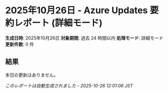 # 2025年10月26日 - Azure Updates 要約レポート (詳細モード)

**生成日時**: 2025年10月26日
**対象期間**: 過去 24 時間以内
**処理モード**: 詳細モード
**更新件数**: 0 件

## 結果

本日の更新はありません。


*このレポートは自動生成されました - 2025-10-26 12:01:06 JST*